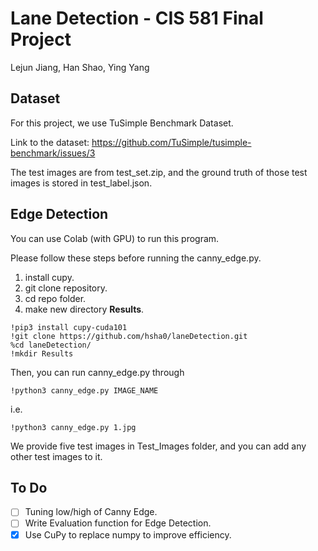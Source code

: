 # Lane Detection - CIS 581 Final Project
Lejun Jiang, Han Shao, Ying Yang

## Dataset
For this project, we use TuSimple Benchmark Dataset. 

Link to the dataset: https://github.com/TuSimple/tusimple-benchmark/issues/3

The test images are from test_set.zip, and the ground truth of those test images is stored in
test_label.json.

## Edge Detection
You can use Colab (with GPU) to run this program.

Please follow these steps before running the canny_edge.py.
1. install cupy.
2. git clone repository.
3. cd repo folder.
4. make new directory **Results**.

```commandline
!pip3 install cupy-cuda101 
!git clone https://github.com/hsha0/laneDetection.git
%cd laneDetection/
!mkdir Results
```
Then, you can run canny_edge.py through
```
!python3 canny_edge.py IMAGE_NAME
```
i.e.
```commandline
!python3 canny_edge.py 1.jpg
```

We provide five test images in Test_Images folder, and you can add any other 
test images to it.

## To Do

- [ ] Tuning low/high of Canny Edge.
- [ ] Write Evaluation function for Edge Detection.
- [x] Use CuPy to replace numpy to improve efficiency.
